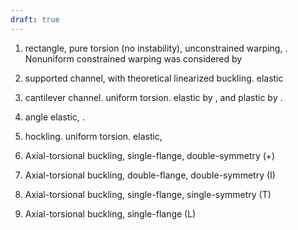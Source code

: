 ```yaml
---
draft: true
---
```



1. rectangle, pure torsion (no instability), unconstrained warping, <cite keys="battini2002corotational, rinchen2016formulation"></cite>. 
  Nonuniform constrained warping was considered by <cite keys="zhang2011formulation"></cite>

2. supported channel, with theoretical linearized buckling. elastic <cite keys="gruttman1998geometrical,battini2002corotational"></cite>

3. cantilever channel. uniform torsion. elastic by <cite keys="gruttmann1998geometrical,battini2002corotational"></cite>, and plastic by <cite keys="gruttmann2000theory,battini2002plastic"></cite> .

3. angle elastic, <cite keys="gruttmann1998geometrical,battini2002corotational"></cite>.
4. hockling. uniform torsion. elastic, <cite keys="gruttmann1998geometrical"></cite>

6. Axial-torsional buckling, single-flange, double-symmetry (+) <cite keys="battini2002corotational, lecorvec2012nonlinear"></cite>
7. Axial-torsional buckling, double-flange, double-symmetry (I) <cite keys="rinchen2016formulation"></cite>
8. Axial-torsional buckling, single-flange, single-symmetry (T)
9. Axial-torsional buckling, single-flange (L)
